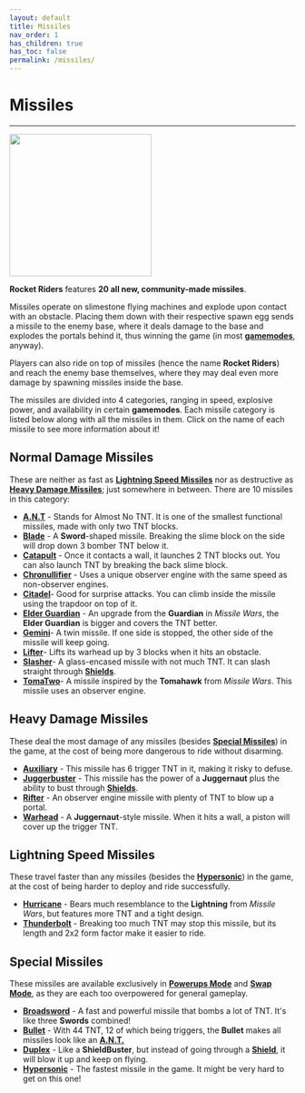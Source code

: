 ```yaml
---
layout: default
title: Missiles
nav_order: 1
has_children: true
has_toc: false
permalink: /missiles/
---
```

# **Missiles**
---

<div id="art_image">
    <img src="https://zeroniaserver.github.io/RocketRidersWiki/images/missiles.png" width="250"  />
</div>

**Rocket Riders** features **20 all new, community-made missiles**.

Missiles operate on slimestone flying machines and explode upon contact with an obstacle. Placing them down with their respective spawn egg sends a missile to the enemy base, where it deals damage to the base and explodes the portals behind it, thus winning the game (in most **[gamemodes](https://zeroniaserver.github.io/RocketRidersWiki/gamemodes)**, anyway).

Players can also ride on top of missiles (hence the name **Rocket Riders**) and reach the enemy base themselves, where they may deal even more damage by spawning missiles inside the base.

The missiles are divided into 4 categories, ranging in speed, explosive power, and availability in certain **gamemodes**. Each missile category is listed below along with all the missiles in them. Click on the name of each missile to see more information about it!

**Normal Damage Missiles**
---
These are neither as fast as **[Lightning Speed Missiles](https://zeroniaserver.github.io/RocketRidersWiki/missiles/lightning)** nor as destructive as **[Heavy Damage Missiles](https://zeroniaserver.github.io/RocketRidersWiki/missiles/heavy)**; just somewhere in between. There are 10 missiles in this category:

- **[A.N.T](https://zeroniaserver.github.io/RocketRidersWiki/missiles/normal/ant)** - Stands for Almost No TNT. It is one of the smallest functional missiles, made with only two TNT blocks.  
- **[Blade](https://zeroniaserver.github.io/RocketRidersWiki/missiles/normal/blade)** - A **Sword**-shaped missile. Breaking the slime block on the side will drop down 3 bomber TNT below it.
- **[Catapult](https://zeroniaserver.github.io/RocketRidersWiki/missiles/normal/catapult)** - Once it contacts a wall, it launches 2 TNT blocks out. You can also launch TNT by breaking the back slime block.
- **[Chronullifier](https://zeroniaserver.github.io/RocketRidersWiki/missiles/normal/chronullifier)** - Uses a unique observer engine with the same speed as non-observer engines.
- **[Citadel](https://zeroniaserver.github.io/RocketRidersWiki/missiles/normal/citadel)**- Good for surprise attacks. You can climb inside the missile using the trapdoor on top of it.
- **[Elder Guardian](https://zeroniaserver.github.io/RocketRidersWiki/missiles/normal/elder_guardian)** - An upgrade from the **Guardian** in *Missile Wars*, the **Elder Guardian** is bigger and covers the TNT better.
- **[Gemini](https://zeroniaserver.github.io/RocketRidersWiki/missiles/normal/gemini)**- A twin missile. If one side is stopped, the other side of the missile will keep going.
- **[Lifter](https://zeroniaserver.github.io/RocketRidersWiki/missiles/normal/lifter)**- Lifts its warhead up by 3 blocks when it hits an obstacle.
- **[Slasher](https://zeroniaserver.github.io/RocketRidersWiki/missiles/normal/slasher)**- A glass-encased missile with not much TNT. It can slash straight through **[Shields](https://zeroniaserver.github.io/RocketRidersWiki/utilities/shield)**.
- **[TomaTwo](https://zeroniaserver.github.io/RocketRidersWiki/missiles/normal/tomatwo)**- A missile inspired by the **Tomahawk** from *Missile Wars*. This missile uses an observer engine.

**Heavy Damage Missiles**
---
These deal the most damage of any missiles (besides **[Special Missiles](https://zeroniaserver.github.io/RocketRidersWiki/missiles/special)**) in the game, at the cost of being more dangerous to ride without disarming.

- **[Auxiliary](https://zeroniaserver.github.io/RocketRidersWiki/missiles/heavy/auxiliary)** - This missile has 6 trigger TNT in it, making it risky to defuse.
- **[Juggerbuster](https://zeroniaserver.github.io/RocketRidersWiki/missiles/heavy/juggerbuster)** - This missile has the power of a **Juggernaut** plus the ability to bust through **[Shields](https://zeroniaserver.github.io/RocketRidersWiki/utilities/shield)**.
- **[Rifter](https://zeroniaserver.github.io/RocketRidersWiki/missiles/heavy/rifter)** - An observer engine missile with plenty of TNT to blow up a portal.
- **[Warhead](https://zeroniaserver.github.io/RocketRidersWiki/missiles/heavy/warhead)** - A **Juggernaut**-style missile. When it hits a wall, a piston will cover up the trigger TNT.

**Lightning Speed Missiles**
---
These travel faster than any missiles (besides the **[Hypersonic](https://zeroniaserver.github.io/RocketRidersWiki/missiles/special/hypersonic)**) in the game, at the cost of being harder to deploy and ride successfully.

- **[Hurricane](https://zeroniaserver.github.io/RocketRidersWiki/missiles/lightning/hurricane)** - Bears much resemblance to the **Lightning** from *Missile Wars*, but features more TNT and a tight design.
- **[Thunderbolt](https://zeroniaserver.github.io/RocketRidersWiki/missiles/lightning/thunderbolt)** - Breaking too much TNT may stop this missile, but its length and 2x2 form factor make it easier to ride.

**Special Missiles**
---
These missiles are available exclusively in **[Powerups Mode](https://zeroniaserver.github.io/RocketRidersWiki/gamemodes/powerups)** and **[Swap Mode](https://zeroniaserver.github.io/RocketRidersWiki/gamemodes/swap)**, as they are each too overpowered for general gameplay.

- **[Broadsword](https://zeroniaserver.github.io/RocketRidersWiki/missiles/special/broadsword)** - A fast and powerful missile that bombs a lot of TNT. It's like three **Swords** combined!
- **[Bullet](https://zeroniaserver.github.io/RocketRidersWiki/missiles/special/bullet)** - With 44 TNT, 12 of which being triggers, the **Bullet** makes all missiles look like an **[A.N.T.](https://zeroniaserver.github.io/RocketRidersWiki/missiles/normal/ant)**
- **[Duplex](https://zeroniaserver.github.io/RocketRidersWiki/missiles/special/duplex)** - Like a **ShieldBuster**, but instead of going through a **[Shield](https://zeroniaserver.github.io/RocketRidersWiki/utilities/shield)**, it will blow it up and keep on flying.
- **[Hypersonic](https://zeroniaserver.github.io/RocketRidersWiki/missiles/special/hypersonic)** - The fastest missile in the game. It might be very hard to get on this one!